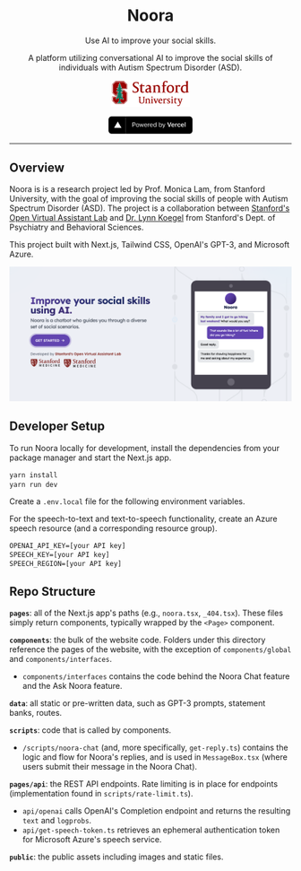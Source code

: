 <p align="center">
    <h1 align="center"><b>Noora</b></h1>
    <p align="center">Use AI to improve your social skills.</p>
    <p align="center">
    A platform utilizing conversational AI to improve the social skills of individuals with Autism Spectrum Disorder (ASD).
    </p>
    <p align="center" style="align: center;">
        <a href="https://stanford.edu" target="_blank">
            <img src="./public/img/logos/stanford/university.png" width="140px" alt="Stanford University" />
        </a>
    </p>
    <p align="center" style="align: center;">
        <a href="https://vercel.com/?utm_source=[stanford-oval]&utm_campaign=oss" target="_blank">
            <img src="./public/img/logos/vercel/powered-by.svg" width="150px" alt="Powered by Vercel" />
        </a>
    </p>
</p>

<hr />

## Overview

Noora is is a research project led by Prof. Monica Lam, from Stanford University, with the goal of improving the social skills of people with Autism Spectrum Disorder (ASD). The project is a collaboration between <a href="https://oval.cs.stanford.edu" target="_blank">Stanford's Open Virtual Assistant Lab</a> and <a href="https://profiles.stanford.edu/lynn-koegel" target="_blank">Dr. Lynn Koegel</a> from Stanford's Dept. of Psychiatry and Behavioral Sciences.

<!-- Dr. Koegel's intervention method, pivotal response training, has been shown to help individuals make friends, have romantic relationships, collaborate in the workplace, and engage in leisure activities. Because pivotal response training's applicability is restricted by the lack of trained professionals, Noora's goal is to automate the intervention, the success of which can have a great impact on society, as 1 in 54 children is currently diagnosed with ASD.  -->

This project built with Next.js, Tailwind CSS, OpenAI's GPT-3, and Microsoft Azure.

<a href="http://noora.stanford.edu" target="_blank"><img src="./public/img/other/preview.png" /></a>


## Developer Setup

To run Noora locally for development, install the dependencies from your package manager and start the Next.js app.

```bash
yarn install
yarn run dev
```

Create a `.env.local` file for the following environment variables. 

For the speech-to-text and text-to-speech functionality, create an Azure speech resource (and a corresponding resource group).

```
OPENAI_API_KEY=[your API key]
SPEECH_KEY=[your API key]
SPEECH_REGION=[your API key]
```

## Repo Structure

**`pages`**: all of the Next.js app's paths (e.g., `noora.tsx`, `_404.tsx`). These files simply return components, typically wrapped by the `<Page>` component.

**`components`**: the bulk of the website code. Folders under this directory reference the pages of the website, with the exception of `components/global` and `components/interfaces`.
- `components/interfaces` contains the code behind the Noora Chat feature and the Ask Noora feature.

**`data`**: all static or pre-written data, such as GPT-3 prompts, statement banks, routes.

**`scripts`**: code that is called by components.
- `/scripts/noora-chat` (and, more specifically, `get-reply.ts`) contains the logic and flow for Noora's replies, and is used in `MessageBox.tsx` (where users submit their message in the Noora Chat). 

**`pages/api`**: the REST API endpoints. Rate limiting is in place for endpoints (implementation found in `scripts/rate-limit.ts`). 
- `api/openai` calls OpenAI's Completion endpoint and returns the resulting `text` and `logprobs`. 
- `api/get-speech-token.ts` retrieves an ephemeral authentication token for Microsoft Azure's speech service.

**`public`**: the public assets including images and static files.
